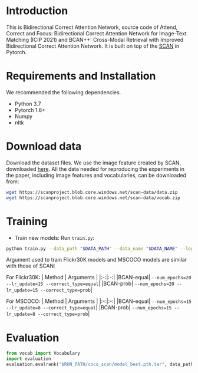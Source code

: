 # Introduction 
This is Bidirectional Correct Attention Network, source code of Attend, Correct and Focus: Bidirectional Correct Attention Network for Image-Text Matching (ICIP 2021) and BCAN++: Cross-Modal Retrieval with Improved Bidirectional Correct Attention Network.
It is built on top of the [SCAN](github.com/kuanghuei/SCAN) in Pytorch.
# Requirements and Installation
We recommended the following dependencies.
  - Python 3.7
  - Pytorch 1.6+
  - Numpy
  - nltk
# Download data
Download the dataset files. We use the image feature created by SCAN, downloaded [here](https://github.com/kuanghuei/SCAN). All the data needed for reproducing the experiments in the paper, including image features and vocabularies, can be downloaded from:
```bash
wget https://scanproject.blob.core.windows.net/scan-data/data.zip
wget https://scanproject.blob.core.windows.net/scan-data/vocab.zip 
```
# Training
- Train new models: Run `train.py`:
```bash
python train.py --data_path "$DATA_PATH" --data_name "$DATA_NAME" --logger_name "$LOGGER_NAME" --model_name "$MODEL_NAME"
```
Argument used to train Flickr30K models and MSCOCO models are similar with those of SCAN:

For Flickr30K:
| Method | Arguments |
|:-:|:-:|
|BCAN-equal| `--num_epochs=20 --lr_update=15 --correct_type=equal`|
|BCAN-prob| `--num_epochs=20 --lr_update=15 --correct_type=prob`|

For MSCOCO:
| Method | Arguments |
|:-:|:-:|
|BCAN-equal| `--num_epochs=15 --lr_update=8 --correct_type=equal`|
|BCAN-prob| `--num_epochs=15 --lr_update=8 --correct_type=prob`|
# Evaluation
```python
from vocab import Vocabulary
import evaluation
evaluation.evalrank("$RUN_PATH/coco_scan/model_best.pth.tar", data_path="$DATA_PATH", split="test")
```
